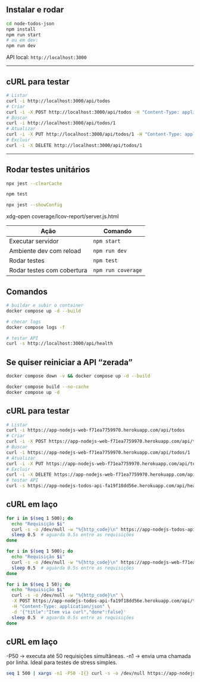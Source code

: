 ## Instalar e rodar

```bash
cd node-todos-json
npm install
npm run start
# ou em dev:
npm run dev
```

API local: `http://localhost:3000`

* * *

## cURL para testar

```bash
# Listar
curl -i http://localhost:3000/api/todos
# Criar
curl -i -X POST http://localhost:3000/api/todos -H "Content-Type: application/json" -d '{"title":"Item via curl","done":false}'
# Buscar
curl -i http://localhost:3000/api/todos/1
# Atualizar
curl -i -X PUT http://localhost:3000/api/todos/1 -H "Content-Type: application/json" -d '{"title":"Atualizado","done":true}'
# Excluir
curl -i -X DELETE http://localhost:3000/api/todos/1
```

* * *

## Rodar testes unitários

```bash
npx jest --clearCache

npm test

npx jest --showConfig
```


xdg-open coverage/lcov-report/server.js.html



| Ação                       | Comando            |
| -------------------------- | ------------------ |
| Executar servidor          | `npm start`        |
| Ambiente dev com reload    | `npm run dev`      |
| Rodar testes               | `npm test`         |
| Rodar testes com cobertura | `npm run coverage` |


## Comandos

```bash
# buildar e subir o container
docker compose up -d --build

# checar logs
docker compose logs -f

# testar API
curl -s http://localhost:3000/api/health
```

## Se quiser reiniciar a API “zerada”

```bash
docker compose down -v && docker compose up -d --build

docker compose build --no-cache
docker compose up -d
```

## cURL para testar

```bash
# Listar
curl -i https://app-nodejs-web-f71ea7759970.herokuapp.com/api/todos
# Criar
curl -i -X POST https://app-nodejs-web-f71ea7759970.herokuapp.com/api/todos -H "Content-Type: application/json" -d '{"title":"Item via curl","done":false}'
# Buscar
curl -i https://app-nodejs-web-f71ea7759970.herokuapp.com/api/todos/1
# Atualizar
curl -i -X PUT https://app-nodejs-web-f71ea7759970.herokuapp.com/api/todos/1 -H "Content-Type: application/json" -d '{"title":"Atualizado","done":true}'
# Excluir
curl -i -X DELETE https://app-nodejs-web-f71ea7759970.herokuapp.com/api/todos/1
# testar API
curl -s https://app-nodejs-todos-api-fa19f18dd56e.herokuapp.com/api/health
```


## cURL em laço

```bash
for i in $(seq 1 500); do
  echo "Requisição $i"
  curl -s -o /dev/null -w "%{http_code}\n" https://app-nodejs-todos-api-fa19f18dd56e.herokuapp.com/api/health
  sleep 0.5  # aguarda 0.5s entre as requisições
done
```

```bash
for i in $(seq 1 500); do
  echo "Requisição $i"
  curl -s -o /dev/null -w "%{http_code}\n" https://app-nodejs-web-f71ea7759970.herokuapp.com/api/todos
  sleep 0.5  # aguarda 0.5s entre as requisições
done
```

```bash
for i in $(seq 1 50); do
  echo "Requisição $i"
  curl -s -o /dev/null -w "%{http_code}\n" \
  -X POST https://app-nodejs-todos-api-fa19f18dd56e.herokuapp.com/api/todos \
  -H "Content-Type: application/json" \
  -d '{"title":"Item via curl","done":false}'
  sleep 0.5  # aguarda 0.5s entre as requisições
done
```

## cURL em laço

-P50 → executa até 50 requisições simultâneas.
-n1 → envia uma chamada por linha.
Ideal para testes de stress simples.

```bash
seq 1 500 | xargs -n1 -P50 -I{} curl -s -o /dev/null https://app-nodejs-todos-api-fa19f18dd56e.herokuapp.com/api/health
```